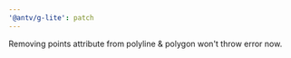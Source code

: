 ```yaml
---
'@antv/g-lite': patch
---
```


Removing points attribute from polyline & polygon won't throw error now.

